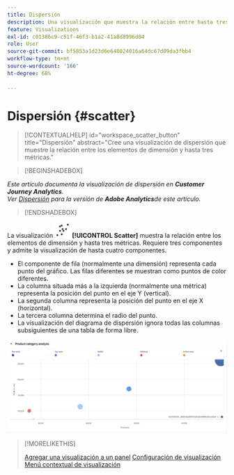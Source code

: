 ```yaml
---
title: Dispersión
description: Una visualización que muestra la relación entre hasta tres métricas.
feature: Visualizations
exl-id: c01386c9-c51f-46f3-b1a2-41a8d8996d04
role: User
source-git-commit: bf5853a1d23d6e648024016a64dc67d09da3fbb4
workflow-type: tm+mt
source-wordcount: '166'
ht-degree: 68%

---
```


# Dispersión {#scatter}

<!-- markdownlint-disable MD034 -->

>[!CONTEXTUALHELP]
>id="workspace_scatter_button"
>title="Dispersión"
>abstract="Cree una visualización de dispersión que muestre la relación entre los elementos de dimensión y hasta tres métricas."

<!-- markdownlint-enable MD034 -->


>[!BEGINSHADEBOX]

*Este artículo documenta la visualización de dispersión en **Customer Journey Analytics**.<br/>Ver [Dispersión](https://experienceleague.adobe.com/en/docs/analytics/analyze/analysis-workspace/visualizations/scatterplot) para la versión de **Adobe Analytics**de este artículo.*

>[!ENDSHADEBOX]


La visualización ![GraphScatter](/help/assets/icons/GraphScatter.svg) **[!UICONTROL Scatter]** muestra la relación entre los elementos de dimensión y hasta tres métricas. Requiere tres componentes y admite la visualización de hasta cuatro componentes.

* El componente de fila (normalmente una dimensión) representa cada punto del gráfico. Las filas diferentes se muestran como puntos de color diferentes.
* La columna situada más a la izquierda (normalmente una métrica) representa la posición del punto en el eje Y (vertical).
* La segunda columna representa la posición del punto en el eje X (horizontal).
* La tercera columna determina el radio del punto.
* La visualización del diagrama de dispersión ignora todas las columnas subsiguientes de una tabla de forma libre.

![Ejemplo de diagrama de dispersión que muestra varios elementos de dimensión ](assets/scatter.png)

>[!MORELIKETHIS]
>
>[Agregar una visualización a un panel](/help/analysis-workspace/visualizations/freeform-analysis-visualizations.md#add-visualizations-to-a-panel)
>[Configuración de visualización](/help/analysis-workspace/visualizations/freeform-analysis-visualizations.md#settings)
>[Menú contextual de visualización ](/help/analysis-workspace/visualizations/freeform-analysis-visualizations.md#context-menu)
>
